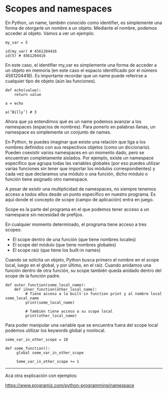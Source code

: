 # Scopes and namespaces

En Python, un name, también conocido como identifier, es simplemente una forma de otorgarle un nombre a un objeto. Mediante el nombre, podemos acceder al objeto. Vamos a ver un ejemplo:

```
my_var = 5

id(my_var) # 4561204416
id(5) # 4561204416
```

En este caso, el identifier my_var es simplemente una forma de acceder a un objeto en memoria (en este caso el espacio identificado por el número 4561204416). Es importante recordar que un name puede referirse a cualquier tipo de objeto (aún las funciones).

```
def echo(value):
    return value

a = echo

a(‘Billy’) # 3
```

Ahora que ya entendimos qué es un name podemos avanzar a los namespaces (espacios de nombres). Para ponerlo en palabras llanas, un namespace es simplemente un conjunto de names.

En Python, te puedes imaginar que existe una relación que liga a los nombres definidos con sus respectivos objetos (como un diccionario). Pueden coexistir varios namespaces en un momento dado, pero se encuentran completamente aislados. Por ejemplo, existe un namespace específico que agrupa todas las variables globales (por eso puedes utilizar varias funciones sin tener que importar los módulos correspondientes) y cada vez que declaramos una módulo o una función, dicho módulo o función tiene asignado otro namespace.

A pesar de existir una multiplicidad de namespaces, no siempre tenemos acceso a todos ellos desde un punto específico en nuestro programa. Es aquí donde el concepto de scope (campo de aplicación) entra en juego.

Scope es la parte del programa en el que podemos tener acceso a un namespace sin necesidad de prefijos.

En cualquier momento determinado, el programa tiene acceso a tres scopes:

-   El scope dentro de una función (que tiene nombres locales)
-   El scope del módulo (que tiene nombres globales)
-   El scope raíz (que tiene los built-in names)

Cuando se solicita un objeto, Python busca primero el nombre en el scope local, luego en el global, y por último, en el raíz. Cuando anidamos una función dentro de otra función, su scope también queda anidado dentro del scope de la función padre.

```
def outer_function(some_local_name):
    def inner_function(other_local_name):
         # Tiene acceso a la built-in function print y al nombre local some_local_name
         print(some_local_name)

         # También tiene acceso a su scope local
         print(other_local_name)
```

Para poder manipular una variable que se encuentra fuera del scope local podemos utilizar los keywords global y nonlocal.

```
some_var_in_other_scope = 10

def some_function():
     global some_var_in_other_scope

     Some_var_in_other_scope += 1
```

---

Acá otra explicación con ejemplos:

https://www.programiz.com/python-programming/namespace
